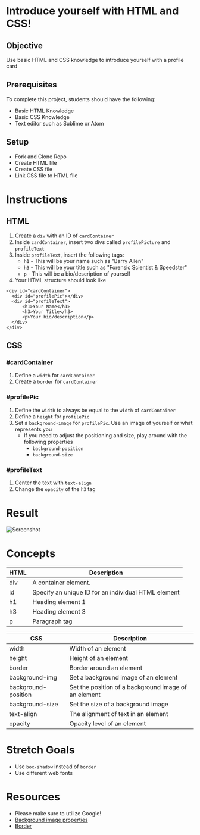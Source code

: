 # Introduce yourself with HTML and CSS!


## Objective

Use basic HTML and CSS knowledge to introduce yourself with a profile card

## Prerequisites

To complete this project, students should have the following:
* Basic HTML Knowledge
* Basic CSS Knowledge
* Text editor such as Sublime or Atom

## Setup

* Fork and Clone Repo
* Create HTML file 
* Create CSS file
* Link CSS file to HTML file


# Instructions

## HTML

1. Create a `div` with an ID of `cardContainer`
2. Inside `cardContainer`, insert two divs called `profilePicture` and `profileText`
3. Inside `profileText`, insert the following tags:
     * `h1` - This will be your name such as "Barry Allen"
     * `h3` - This will be your title such as "Forensic Scientist & Speedster"
     * `p` - This will be a  bio/description of yourself
4. Your HTML structure should look like
  ```
<div id="cardContainer">
    <div id="profilePic"></div>
    <div id="profileText">
        <h1>Your Name</h1>
        <h3>Your Title</h3>
        <p>Your bio/description</p>
    </div>
</div>
  ```
  
  ## CSS
  
  ### #cardContainer
  
  1. Define a `width` for `cardContainer`
  2. Create a `border` for `cardContainer`
  
### #profilePic

1. Define the `width` to always be equal to the `width` of `cardContainer`
2. Define a `height` for `profilePic`
3. Set a `background-image` for `profilePic`. Use an image of yourself or what represents you
     * If you need to adjust the positioning and size, play around with the following properties
          * `background-position`
          * `background-size`

### #profileText

1. Center the text with `text-align`
2. Change the `opacity` of the `h3` tag

# Result

![Screenshot](https://i.imgur.com/gLlhL4k.png)

# Concepts
HTML | Description
-----|------------
div | A container element.
id | Specify an unique ID for an individual HTML element
h1 | Heading element 1
h3 | Heading element 3 
p | Paragraph tag

CSS | Description
----|------------
width |  Width of an element
height | Height of an element
border | Border around an element 
background-img | Set a background image of an element
background-position | Set the position of a background image of an element
background-size | Set the size of a background image
text-align | The alignment of text in an element
opacity | Opacity level of an element

# Stretch Goals

* Use `box-shadow` instead of `border`
* Use different web fonts


# Resources
* Please make sure to utilize Google!
* [Background image properties](https://www.w3schools.com/cssref/pr_background-image.asp)
* [Border](https://www.w3schools.com/css/css_border.asp)

  
